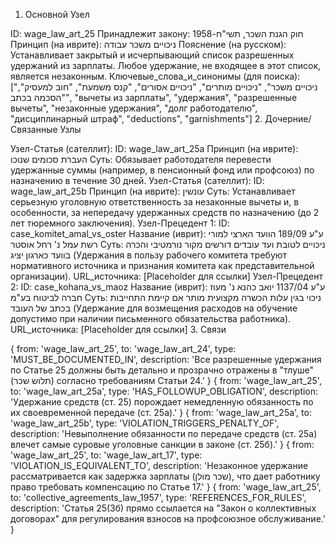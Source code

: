 1. Основной Узел

ID: wage_law_art_25
Принадлежит закону: חוק הגנת השכר, תשי"ח-1958
Принцип (на иврите): ניכויים משכר עבודה
Пояснение (на русском): Устанавливает закрытый и исчерпывающий список разрешенных удержаний из зарплаты. Любое удержание, не входящее в этот список, является незаконным.
Ключевые_слова_и_синонимы (для поиска): ["ניכויים משכר", "ניכויים מותרים", "ניכויים אסורים", "קנס משמעת", "חוב למעסיק", "הסכמה בכתב", "вычеты из зарплаты", "удержания", "разрешенные вычеты", "незаконные удержания", "долг работодателю", "дисциплинарный штраф", "deductions", "garnishments"]
2. Дочерние/Связанные Узлы

Узел-Статья (сателлит):
ID: wage_law_art_25a
Принцип (на иврите): העברת סכומים שנוכו
Суть: Обязывает работодателя перевести удержанные суммы (например, в пенсионный фонд или профсоюз) по назначению в течение 30 дней.
Узел-Статья (сателлит):
ID: wage_law_art_25b
Принцип (на иврите): עונשין
Суть: Устанавливает серьезную уголовную ответственность за незаконные вычеты и, в особенности, за непередачу удержанных средств по назначению (до 2 лет тюремного заключения).
Узел-Прецедент 1:
ID: case_komitet_amal_vs_oster
Название (иврит): ע"ע 189/09 הוועד הארצי למורי רשת עמל נ' רחל אוסטר
Суть: ניכויים לטובת ועד עובדים דורשים מקור נורמטיבי והכרה בוועד כארגון יציג (Удержания в пользу рабочего комитета требуют нормативного источника и признания комитета как представительной организации).
URL_источника: [Placeholder для ссылки]
Узел-Прецедент 2:
ID: case_kohana_vs_maoz
Название (иврит): ע"ע 1137/04 יואב כהנא נ' מעוז חברה לביטוח בע"מ
Суть: ניכוי בגין עלות הכשרה מקצועית מותר אם קיימת התחייבות בכתב של העובד (Удержание для возмещения расходов на обучение допустимо при наличии письменного обязательства работника).
URL_источника: [Placeholder для ссылки]
3. Связи

{ from: 'wage_law_art_25', to: 'wage_law_art_24', type: 'MUST_BE_DOCUMENTED_IN', description: 'Все разрешенные удержания по Статье 25 должны быть детально и прозрачно отражены в "тлуше" (תלוש שכר) согласно требованиям Статьи 24.' }
{ from: 'wage_law_art_25', to: 'wage_law_art_25a', type: 'HAS_FOLLOWUP_OBLIGATION', description: 'Удержание средств (ст. 25) порождает немедленную обязанность по их своевременной передаче (ст. 25а).' }
{ from: 'wage_law_art_25a', to: 'wage_law_art_25b', type: 'VIOLATION_TRIGGERS_PENALTY_OF', description: 'Невыполнение обязанности по передаче средств (ст. 25а) влечет самые суровые уголовные санкции в законе (ст. 25б).' }
{ from: 'wage_law_art_25', to: 'wage_law_art_17', type: 'VIOLATION_IS_EQUIVALENT_TO', description: 'Незаконное удержание рассматривается как задержка зарплаты (שכר מולן), что дает работнику право требовать компенсацию по Статье 17.' }
{ from: 'wage_law_art_25', to: 'collective_agreements_law_1957', type: 'REFERENCES_FOR_RULES', description: 'Статья 25(3б) прямо ссылается на "Закон о коллективных договорах" для регулирования взносов на профсоюзное обслуживание.' }